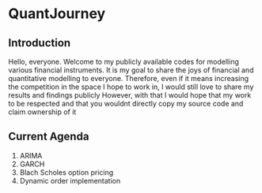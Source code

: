# QuantJourney
## Introduction
Hello, everyone. Welcome to my publicly available codes for modelling various financial instruments. It is my goal to share the joys of financial and quantitative modelling to everyone. Therefore, even if it means increasing the competition in the space I hope to work in, I would still love to share my results and findings publicly
However, with that I would hope that my work to be respected and that you wouldnt directly copy my source code and claim ownership of it

## Current Agenda
1. ARIMA
2. GARCH
3. Blach Scholes option pricing
4. Dynamic order implementation

